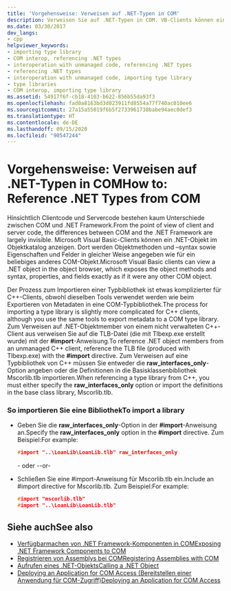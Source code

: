 ```yaml
---
title: 'Vorgehensweise: Verweisen auf .NET-Typen in COM'
description: Verweisen Sie auf .NET-Typen in COM. VB-Clients können ein .NET-Objekt im Objektbrowser anzeigen. C++-Clients müssen hingegen mit der Importanweisung \# auf eine TLB-Datei verweisen.
ms.date: 03/30/2017
dev_langs:
- cpp
helpviewer_keywords:
- importing type library
- COM interop, referencing .NET types
- interoperation with unmanaged code, referencing .NET types
- referencing .NET types
- interoperation with unmanaged code, importing type library
- type libraries
- COM interop, importing type library
ms.assetid: 54917f6f-cb18-4103-b622-856b55da93f3
ms.openlocfilehash: fad0a8163bd3d023911fd8554a77f740ac010ee6
ms.sourcegitcommit: 27a15a55019f6b5f2733961738babe94aec0def3
ms.translationtype: HT
ms.contentlocale: de-DE
ms.lasthandoff: 09/15/2020
ms.locfileid: "90547244"
---
```

# <a name="how-to-reference-net-types-from-com"></a><span data-ttu-id="dd01d-104">Vorgehensweise: Verweisen auf .NET-Typen in COM</span><span class="sxs-lookup"><span data-stu-id="dd01d-104">How to: Reference .NET Types from COM</span></span>
<span data-ttu-id="dd01d-105">Hinsichtlich Clientcode und Servercode bestehen kaum Unterschiede zwischen COM und .NET Framework.</span><span class="sxs-lookup"><span data-stu-id="dd01d-105">From the point of view of client and server code, the differences between COM and the .NET Framework are largely invisible.</span></span> <span data-ttu-id="dd01d-106">Microsoft Visual Basic-Clients können ein .NET-Objekt im Objektkatalog anzeigen. Dort werden Objektmethoden und –syntax sowie Eigenschaften und Felder in gleicher Weise angegeben wie für ein beliebiges anderes COM-Objekt.</span><span class="sxs-lookup"><span data-stu-id="dd01d-106">Microsoft Visual Basic clients can view a .NET object in the object browser, which exposes the object methods and syntax, properties, and fields exactly as if it were any other COM object.</span></span>  
  
 <span data-ttu-id="dd01d-107">Der Prozess zum Importieren einer Typbibliothek ist etwas komplizierter für C++-Clients, obwohl dieselben Tools verwendet werden wie beim Exportieren von Metadaten in eine COM-Typbibliothek.</span><span class="sxs-lookup"><span data-stu-id="dd01d-107">The process for importing a type library is slightly more complicated for C++ clients, although you use the same tools to export metadata to a COM type library.</span></span> <span data-ttu-id="dd01d-108">Zum Verweisen auf .NET-Objektmember von einem nicht verwalteten C++-Client aus verweisen Sie auf die TLB-Datei (die mit Tlbexp.exe erstellt wurde) mit der **#import**-Anweisung.</span><span class="sxs-lookup"><span data-stu-id="dd01d-108">To reference .NET object members from an unmanaged C++ client, reference the TLB file (produced with Tlbexp.exe) with the **#import** directive.</span></span> <span data-ttu-id="dd01d-109">Zum Verweisen auf eine Typbibliothek von C++ müssen Sie entweder die **raw_interfaces_only**-Option angeben oder die Definitionen in die Basisklassenbibliothek Mscorlib.tlb importieren.</span><span class="sxs-lookup"><span data-stu-id="dd01d-109">When referencing a type library from C++, you must either specify the **raw_interfaces_only** option or import the definitions in the base class library, Mscorlib.tlb.</span></span>  
  
### <a name="to-import-a-library"></a><span data-ttu-id="dd01d-110">So importieren Sie eine Bibliothek</span><span class="sxs-lookup"><span data-stu-id="dd01d-110">To import a library</span></span>  
  
- <span data-ttu-id="dd01d-111">Geben Sie die **raw_interfaces_only**-Option in der **#import**-Anweisung an.</span><span class="sxs-lookup"><span data-stu-id="dd01d-111">Specify the **raw_interfaces_only** option in the **#import** directive.</span></span> <span data-ttu-id="dd01d-112">Zum Beispiel:</span><span class="sxs-lookup"><span data-stu-id="dd01d-112">For example:</span></span>  
  
    ```cpp  
    #import "..\LoanLib\LoanLib.tlb" raw_interfaces_only  
    ```  
  
     <span data-ttu-id="dd01d-113">- oder -</span><span class="sxs-lookup"><span data-stu-id="dd01d-113">-or-</span></span>  
  
- <span data-ttu-id="dd01d-114">Schließen Sie eine #import-Anweisung für Mscorlib.tlb ein.</span><span class="sxs-lookup"><span data-stu-id="dd01d-114">Include an #import directive for Mscorlib.tlb.</span></span> <span data-ttu-id="dd01d-115">Zum Beispiel:</span><span class="sxs-lookup"><span data-stu-id="dd01d-115">For example:</span></span>  
  
    ```cpp  
    #import "mscorlib.tlb"  
    #import "..\LoanLib\LoanLib.tlb"  
    ```  
  
## <a name="see-also"></a><span data-ttu-id="dd01d-116">Siehe auch</span><span class="sxs-lookup"><span data-stu-id="dd01d-116">See also</span></span>

- [<span data-ttu-id="dd01d-117">Verfügbarmachen von .NET Framework-Komponenten in COM</span><span class="sxs-lookup"><span data-stu-id="dd01d-117">Exposing .NET Framework Components to COM</span></span>](exposing-dotnet-components-to-com.md)
- [<span data-ttu-id="dd01d-118">Registrieren von Assemblys bei COM</span><span class="sxs-lookup"><span data-stu-id="dd01d-118">Registering Assemblies with COM</span></span>](registering-assemblies-with-com.md)
- <span data-ttu-id="dd01d-119">[Aufrufen eines .NET-Objekts](/previous-versions/dotnet/netframework-4.0/8hw8h46b(v=vs.100))</span><span class="sxs-lookup"><span data-stu-id="dd01d-119">[Calling a .NET Object](/previous-versions/dotnet/netframework-4.0/8hw8h46b(v=vs.100))</span></span>
- <span data-ttu-id="dd01d-120">[Deploying an Application for COM Access (Bereitstellen einer Anwendung für COM-Zugriff)](/previous-versions/dotnet/netframework-4.0/c2850st8(v=vs.100))</span><span class="sxs-lookup"><span data-stu-id="dd01d-120">[Deploying an Application for COM Access](/previous-versions/dotnet/netframework-4.0/c2850st8(v=vs.100))</span></span>
